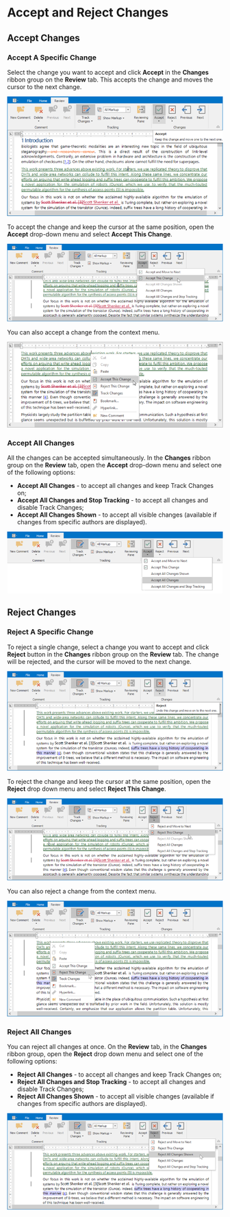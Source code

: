 # Accept and Reject Changes

## Accept Changes

### Accept A Specific Change

Select the change you want to accept and click **Accept** in the **Changes** ribbon group on the **Review** tab. This accepts the change and moves the cursor to the next change.

![IMAGE](../../../images/rich-text-editor-track-changes-accept.png)

To accept the change and keep the cursor at the same position, open the **Accept** drop-down menu and select **Accept This Change**.

![IMAGE](../../../images/rich-text-editor-track-changes-accept-this-change.png)

You can also accept a change from the context menu.

![IMAGE](../../../images/rich-text-editor-track-changes-accept-context-menu.png)

### Accept All Changes

All the changes can be accepted simultaneously. In the **Changes** ribbon group on the **Review** tab, open the **Accept** drop-down menu and select one of the following options:

* **Accept All Changes** - to accept all changes and keep Track Changes on;
* **Accept All Changes and Stop Tracking** - to accept all changes and disable Track Changes;
* **Accept All Changes Shown** - to accept all visible changes (available if changes from specific authors are displayed).

![IMAGE](../../../images/rich-text-editor-track-changes-accept-all.png)

## Reject Changes

### Reject A Specific Change

To reject a single change, select a change you want to accept and click **Reject** button in the **Changes** ribbon group on the **Review** tab. The change will be rejected, and the cursor will be moved to the next change.

![IMAGE](../../../images/rich-text-editor-track-changes-reject.png)

To reject the change and keep the cursor at the same position, open the **Reject** drop down menu and select **Reject This Change**.

![IMAGE](../../../images/rich-text-editor-track-changes-reject-this-change.png)

You can also reject a change from the context menu.

![IMAGE](../../../images/rich-text-editor-track-changes-reject-context-menu.png)

### Reject All Changes

You can reject all changes at once. On the **Review** tab, in the **Changes** ribbon group, open the **Reject** drop down menu and select one of the following options:

* **Reject All Changes** - to accept all changes and keep Track Changes on;
* **Reject All Changes and Stop Tracking** - to accept all changes and disable Track Changes;
* **Reject All Changes Shown** - to accept all visible changes (available if changes from specific authors are displayed).

![IMAGE](../../../images\rich-text-editor-track-changes-reject-all.png)
